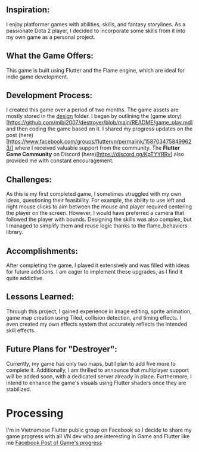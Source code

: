 ## Inspiration:

I enjoy platformer games with abilities, skills, and fantasy storylines. As a passionate Dota 2 player, I decided to incorporate some skills from it into my own game as a personal project.

## What the Game Offers:

This game is built using Flutter and the Flame engine, which are ideal for indie game development.

## Development Process:

I created this game over a period of two months. The game assets are mostly stored in the [design](https://github.com/mibi2007/destroyer/tree/main/design) folder. I began by outlining the (game story)[https://github.com/mibi2007/destroyer/blob/main/README/game_play.md] and then coding the game based on it. I shared my progress updates on the post (here)[https://www.facebook.com/groups/fluttervn/permalink/1587034758499623/]
where I received valuable support from the community. The **Flutter Game Community** on Discord (here)[https://discord.gg/KpTYYRRv] also provided me with constant encouragement.

## Challenges:

As this is my first completed game, I sometimes struggled with my own ideas, questioning their feasibility. For example, the ability to use left and right mouse clicks to aim between the mouse and player required centering the player on the screen. However, I would have preferred a camera that followed the player with bounds. Designing the skills was also complex, but I managed to simplify them and reuse logic thanks to the flame_behaviors library.

## Accomplishments:

After completing the game, I played it extensively and was filled with ideas for future additions. I am eager to implement these upgrades, as I find it quite addictive.

## Lessons Learned:

Through this project, I gained experience in image editing, sprite animation, game map creation using Tiled, collision detection, and timing effects. I even created my own effects system that accurately reflects the intended skill effects.

## Future Plans for "Destroyer":

Currently, my game has only two maps, but I plan to add five more to complete it. Additionally, I am thrilled to announce that multiplayer support will be added soon, with a dedicated server already in place. Furthermore, I intend to enhance the game's visuals using Flutter shaders once they are stabilized.

# Processing

I'm in Vietnamese Flutter public group on Facebook so I decide to share my game progress with all VN dev who are interesting in Game and Flutter like me
[Facebook Post of Game's progress](https://www.facebook.com/groups/fluttervn/posts/1587034758499623/)

